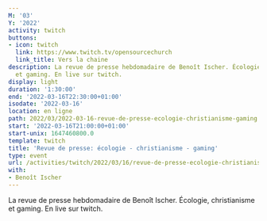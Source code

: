 ```yaml
---
M: '03'
Y: '2022'
activity: twitch
buttons:
- icon: twitch
  link: https://www.twitch.tv/opensourcechurch
  link_title: Vers la chaine
description: La revue de presse hebdomadaire de Benoît Ischer. Écologie, christianisme
  et gaming. En live sur twitch.
display: light
duration: '1:30:00'
end: '2022-03-16T22:30:00+01:00'
isodate: '2022-03-16'
location: en ligne
path: 2022/03/2022-03-16-revue-de-presse-ecologie-christianisme-gaming.md
start: '2022-03-16T21:00:00+01:00'
start-unix: 1647460800.0
template: twitch
title: 'Revue de presse: écologie - christianisme - gaming'
type: event
url: /activities/twitch/2022/03/16/revue-de-presse-ecologie-christianisme-gaming
with:
- Benoît Ischer
---
```

La revue de presse hebdomadaire de Benoît Ischer. Écologie, christianisme et gaming. En live sur twitch.